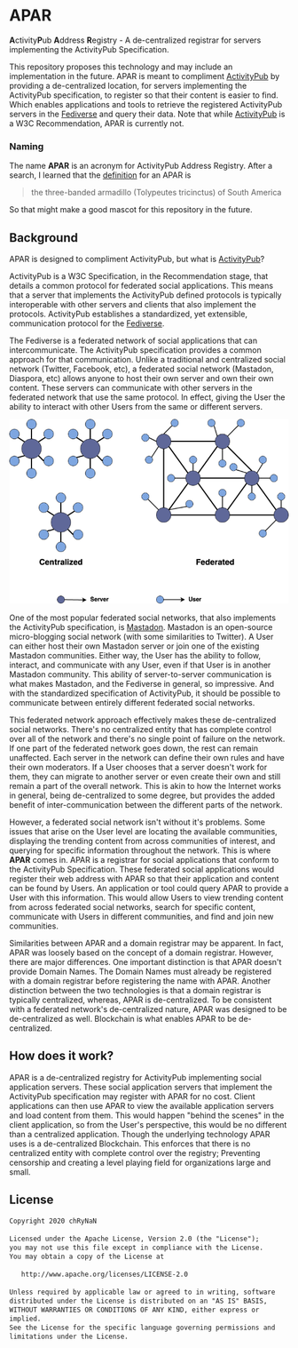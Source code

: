 # APAR
**A**ctivity**P**ub **A**ddress **R**egistry - A de-centralized registrar for servers implementing the ActivityPub Specification.

This repository proposes this technology and may include an implementation in the future. APAR is meant to compliment [ActivityPub](https://www.w3.org/TR/activitypub/) by providing a de-centralized location, for servers implementing the ActivityPub specification, to register so that their content is easier to find. Which enables applications and tools to retrieve the registered ActivityPub servers in the [Fediverse](https://en.wikipedia.org/wiki/Fediverse) and query their data. Note that while [ActivityPub](https://www.w3.org/TR/activitypub/) is a W3C Recommendation, APAR is currently not.

### Naming
The name **APAR** is an acronym for ActivityPub Address Registry. After a search, I learned that the [definition](https://www.merriam-webster.com/dictionary/APAR) for an APAR is 
> the three-banded armadillo (Tolypeutes tricinctus) of South America

So that might make a good mascot for this repository in the future. 

## Background
APAR is designed to compliment ActivityPub, but what is [ActivityPub](https://www.w3.org/TR/activitypub/)?

ActivityPub is a W3C Specification, in the Recommendation stage, that details a common protocol for federated social applications. This means that a server that implements the ActivityPub defined protocols is typically interoperable with other servers and clients that also implement the protocols. ActivityPub establishes a standardized, yet extensible, communication protocol for the [Fediverse](https://en.wikipedia.org/wiki/Fediverse).

The Fediverse is a federated network of social applications that can intercommunicate. The ActivityPub specification provides a common approach for that communication. Unlike a traditional and centralized social network (Twitter, Facebook, etc), a federated social network (Mastadon, Diaspora, etc) allows anyone to host their own server and own their own content. These servers can communicate with other servers in the federated network that use the same protocol. In effect, giving the User the ability to interact with other Users from the same or different servers.

![Centralized vs Federated](assets/centralized_vs_federated.png)

One of the most popular federated social networks, that also implements the ActivityPub specification, is [Mastadon](https://joinmastodon.org/). Mastadon is an open-source micro-blogging social network (with some similarities to Twitter). A User can either host their own Mastadon server or join one of the existing Mastadon communities. Either way, the User has the ability to follow, interact, and communicate with any User, even if that User is in another Mastadon community. This ability of server-to-server communication is what makes Mastadon, and the Fediverse in general, so impressive. And with the standardized specification of ActivityPub, it should be possible to communicate between entirely different federated social networks. 

This federated network approach effectively makes these de-centralized social networks. There's no centralized entity that has complete control over all of the network and there's no single point of failure on the network. If one part of the federated network goes down, the rest can remain unaffected. Each server in the network can define their own rules and have their own moderators. If a User chooses that a server doesn't work for them, they can migrate to another server or even create their own and still remain a part of the overall network. This is akin to how the Internet works in general, being de-centralized to some degree, but provides the added benefit of inter-communication between the different parts of the network.

However, a federated social network isn't without it's problems. Some issues that arise on the User level are locating the available communities, displaying the trending content from across communities of interest, and querying for specific information throughout the network. This is where **APAR** comes in. APAR is a registrar for social applications that conform to the ActivityPub Specification. These federated social applications would register their web address with APAR so that their application and content can be found by Users. An application or tool could query APAR to provide a User with this information. This would allow Users to view trending content from across federated social networks, search for specific content, communicate with Users in different communities, and find and join new communities.

Similarities between APAR and a domain registrar may be apparent. In fact, APAR was loosely based on the concept of a domain registrar. However, there are major differences. One important distinction is that APAR doesn't provide Domain Names. The Domain Names must already be registered with a domain registrar before registering the name with APAR. Another distinction between the two technologies is that a domain registrar is typically centralized, whereas, APAR is de-centralized. To be consistent with a federated network's de-centralized nature, APAR was designed to be de-centralized as well. Blockchain is what enables APAR to be de-centralized.

## How does it work?
APAR is a de-centralized registry for ActivityPub implementing social application servers. These social application servers that implement the ActivityPub specification may register with APAR for no cost. Client applications can then use APAR to view the available application servers and load content from them. This would happen "behind the scenes" in the client application, so from the User's perspective, this would be no different than a centralized application. Though the underlying technology APAR uses is a de-centralized Blockchain. This enforces that there is no centralized entity with complete control over the registry; Preventing censorship and creating a level playing field for organizations large and small.

## License
```
Copyright 2020 chRyNaN

Licensed under the Apache License, Version 2.0 (the "License");
you may not use this file except in compliance with the License.
You may obtain a copy of the License at

   http://www.apache.org/licenses/LICENSE-2.0

Unless required by applicable law or agreed to in writing, software
distributed under the License is distributed on an "AS IS" BASIS,
WITHOUT WARRANTIES OR CONDITIONS OF ANY KIND, either express or implied.
See the License for the specific language governing permissions and
limitations under the License.
```
